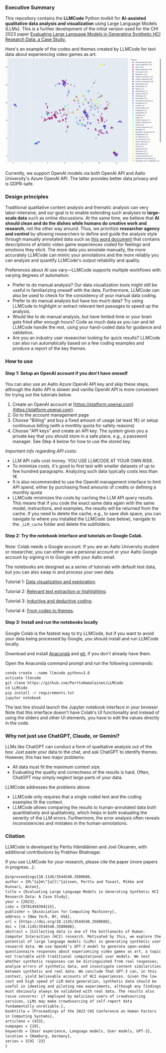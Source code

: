 ### Executive Summary
This repository contains the **LLMCode** Python toolkit for **AI-assisted qualitative data analysis and visualization** using Large Language Models (LLMs). This is a further development of the initial version used for the CHI 2023 paper [Evaluating Large Language Models in Generating Synthetic HCI Research Data: a Case Study.](https://dl.acm.org/doi/abs/10.1145/3544548.3580688)

Here's an example of the codes and themes created by LLMCode for text data about experiencing video games as art:
![](test_results/bopp_test_visualization.gif)

Currently, we support OpenAI models via both OpenAI API and Aalto University's Azure OpenAI API. The latter provides better data privacy and is GDPR-safe.


### Design principles
Traditional qualitative content analysis and thematic analysis can very labor-intensive, and our goal is to enable extending such analyses to **large-scale data** such as online discussions. At the same time, we believe that **AI should clean and do the dishes while humans do creative work and research**, not the other way around. Thus, we prioritize **researcher agency and control** by allowing researchers to define and guide the analysis style through manually annotated data such as [this word document](https://raw.githubusercontent.com/PerttuHamalainen/LLMCode/master/test_data/bopp_test_augmented_feelings2.docx) that contains descriptions of artistic video game experiences coded for feelings and emotions they elicit. The more data you annotate manually, the more accurately LLMCode can mimic your annotations and the more reliably you can analyze and quantify LLMCode's output reliability and quality.

Preferences about AI use vary&mdash;LLMCode supports multiple workflows with varying degrees of automation:

- Prefer to do manual analysis? Our data visualization tools might still be useful in familiarizing oneself with the data. Furthermore, LLMCode can also be used to check for the consistency of your manual data coding.
- Prefer to do manual analysis but have too much data? Try using LLMCode to highlight or extract relevant text passages to speed up the analysis.
- Would like to do manual analysis, but have limited time or your brain gets fried after enough hours? Code as much data as you can and let LLMCode handle the rest, using your hand-coded data for guidance and validation.
- Are you an industry user researcher looking for quick results? LLMCode can also run automatically based on a few coding examples and produce a report of the key themes.


### How to use

#### Step 1: Setup an OpenAI account if you don't have oneself
You can also use an Aalto Azure OpenAI API key and skip these steps, although the Aalto API is slower and vanilla OpenAI API is more convenient for trying out the tutorials below.
1. Create an OpenAI account at [https://platform.openai.com](https://platform.openai.com).
2. Go to the account management page
3. Choose "Billing" and buy a fixed amount of usage (at least 1€) or setup continuous billing (with a monthly quota for safety reasons)
4. Choose "API keys" and create an API key. The system gives you a private key that you should store in a safe place, e.g., a password manager. See Step 4 below for how to use the stored key.

*Important info regarding API costs:*
* LLM API calls cost money. YOU USE LLMCODE AT YOUR OWN RISK.
* To minimize costs, it's good to first test with smaller datasets of up to few hundred paragraphs. Analyzing such data typically costs less than 1€
* It is also recommended to use the OpenAI management interface to limit API spend, either by purchasing fixed amounts of credits or defining a monthly quota
* LLMCode minimizes the costs by caching the LLM API query results. This means that if you code the exact same data again with the same model, instructions, and examples, the results will be returned from the cache. If you need to delete the cache, e.g., to save disk space, you can navigate to where you installed the LLMCode (see below), navigate to the ```_LLM_cache``` folder and delete the subfolders.  


#### Step 2: Try the notebook interface and tutorials on Google Colab.
Note: Colab needs a Google account. If you are an Aalto University student or researcher, you can either use a personal account or your Aalto Google account by signing in to Google with your Aalto email.

The notebooks are designed as a series of tutorials with default test data, but you can also swap in and process your own data.

Tutorial 1: [Data visualization and exploration](https://colab.research.google.com/github/PerttuHamalainen/LLMCode/blob/master/data_exploration_and_visualization.ipynb).

Tutorial 2: [Relevant text extraction or highlighting](https://colab.research.google.com/github/PerttuHamalainen/LLMCode/blob/master/relevant_data_highlighting.ipynb).

Tutorial 3: [Inductive and deductive coding](https://colab.research.google.com/github/PerttuHamalainen/LLMCode/blob/master/inductive_and_deductive_coding.ipynb).

Tutorial 4: [From codes to themes](https://colab.research.google.com/github/PerttuHamalainen/LLMCode/blob/master/themes.ipynb).

#### Step 3: Install and run the notebooks locally
Google Colab is the fastest way to try LLMCode, but if you want to avoid your data being processed by Google, you should install and run LLMCode locally.

Download and install [Anaconda](https://www.anaconda.com/) and [git](https://git-scm.com), if you don't already have them.

Open the Anaconda command prompt and run the following commands:

    conda create --name llmcode python=3.8
    activate llmcode
    git clone https://github.com/PerttuHamalainen/LLMCode
    cd LLMCode
    pip install -r requirements.txt
    jupyter notebook

The last line should launch the Jupyter notebook interface in your browser. Note that this interface doesn't have Colab's UI functionality and instead of using the sliders and other UI elements, you have to edit the values directly in the code.


### Why not just use ChatGPT, Claude, or Gemini?
LLMs like ChatGPT can conduct a form of qualitative analysis out of the box: Just paste your data to the chat, and ask ChatGPT to identify themes. However, this has two major problems:

* All data must fit the maximum context size.
* Evaluating the quality and correctness of the results is hard. Often, ChatGPT may simply neglect large parts of your data.

LLMCode addresses the problems above:
* LLMCode only requires that a single coded text and the coding examples fit the context.
* LLMCode allows comparing the results to human-annotated data both quantitatively and qualitatively, which helps in both evaluating the severity of the LLM errors. Furthermore, the error analysis often reveals inconsistencies and mistakes in the human-annotations.



### Citation 
LLMCode is developed by Perttu Hämäläinen and Joel Oksanen, with additional contributions by Prabhav Bhatnagar.

If you use LLMCode for your research, please cite the paper (more papers in progress...):

    @inproceedings{10.1145/3544548.3580688,
    author = {H\"{a}m\"{a}l\"{a}inen, Perttu and Tavast, Mikke and Kunnari, Anton},
    title = {Evaluating Large Language Models in Generating Synthetic HCI Research Data: A Case Study},
    year = {2023},
    isbn = {9781450394215},
    publisher = {Association for Computing Machinery},
    address = {New York, NY, USA},
    url = {https://doi.org/10.1145/3544548.3580688},
    doi = {10.1145/3544548.3580688},
    abstract = {Collecting data is one of the bottlenecks of Human-Computer Interaction (HCI) research. Motivated by this, we explore the potential of large language models (LLMs) in generating synthetic user research data. We use OpenAI’s GPT-3 model to generate open-ended questionnaire responses about experiencing video games as art, a topic not tractable with traditional computational user models. We test whether synthetic responses can be distinguished from real responses, analyze errors of synthetic data, and investigate content similarities between synthetic and real data. We conclude that GPT-3 can, in this context, yield believable accounts of HCI experiences. Given the low cost and high speed of LLM data generation, synthetic data should be useful in ideating and piloting new experiments, although any findings must obviously always be validated with real data. The results also raise concerns: if employed by malicious users of crowdsourcing services, LLMs may make crowdsourcing of self-report data fundamentally unreliable.},
    booktitle = {Proceedings of the 2023 CHI Conference on Human Factors in Computing Systems},
    articleno = {433},
    numpages = {19},
    keywords = {User experience, Language models, User models, GPT-3},
    location = {Hamburg, Germany},
    series = {CHI '23}
    }
